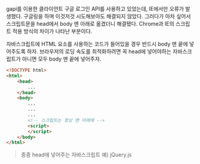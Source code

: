 gapi를 이용한 클라이언트 구글 로그인 API를 사용하고 있었는데, IE에서만 오류가 발생했다. 구글링을 하며 이것저것 시도해보아도 해결되지 않았다. 그러다가 아차 싶어서 스크립트문을 head에서 body 맨 아래로 옮겼더니 해결됐다. Chrome과 IE의 스크립트 적용 방식의 차이가 나타난 부분이다.

자바스크립트에 HTML 요소를 사용하는 코드가 들어있을 경우 반드시 body 맨 끝에 넣어주도록 하자. 브라우저의 로딩 속도를 최적화하려면 꼭 head에 넣어야하는 자바스크립트가 아니면 모두 body 맨 끝에 넣어주자.

```html
<!DOCTYPE html>
<html>
    <head>
        ...
    </head>
    <body>
        ...
        ...
        ...
        <!-- 스크립트는 항상 맨 아래에 -->
        <script>
        </script>
    </body>
</html>
```

> 종종 head에 넣어주는 자바스크립트 예) jQuery.js